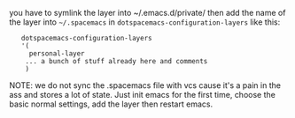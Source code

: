 you have to symlink the layer into ~/.emacs.d/private/
then add the name of the layer into `~/.spacemacs` in `dotspacemacs-configuration-layers`
like this:
```
   dotspacemacs-configuration-layers
   '(
     personal-layer
    ... a bunch of stuff already here and comments
    )
```

NOTE: we do not sync the .spacemacs file with vcs cause it's a pain in the ass and stores a lot of state.
Just init emacs for the first time, choose the basic normal settings, add the layer then restart emacs.
